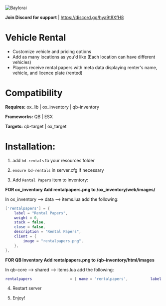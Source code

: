 ![Baylorai](https://github.com/BayloraiEX) 

**Join Discord for support**               | https://discord.gg/hya9t8XfH8

# Vehicle Rental 
- Customize vehicle and pricing options
- Add as many locations as you'd like (Each location can have different vehicles)
- Players receive rental papers with meta data displaying renter's name, vehicle, and licence plate (rented)

# Compatibility

**Requires:** ox_lib | ox_inventory | qb-inventory

**Frameworks:** QB | ESX

**Targets:** qb-target | ox_target 

# Installation:

1. add `bd-rentals` to your resources folder

2. `ensure bd-rentals` in server.cfg if necessary

3. Add `Rental Papers` item to inventory:

**FOR ox_inventory Add rentalpapers.png to /ox_inventory/web/images/**

In ox_inventory --> data --> items.lua add the following:

```lua
['rentalpapers'] = {
    label = "Rental Papers",
    weight = 0,
    stack = false,
    close = false,
    description = "Rental Papers",
    client = {
        image = "rentalpapers.png",
    },
},
```

**FOR QB Inventory Add rentalpapers.png to /qb-inventory/html/images**

In qb-core --> shared --> items.lua add the following:

```lua
rentalpapers                 = { name = 'rentalpapers',          label = 'Rental Papers',         weight = 0,       type = 'item',      image = 'rentalpapers.png',      unique = false,  useable = true,  shouldClose = true, description = 'Rental Papers'},
```

4. Restart server

5. Enjoy!
